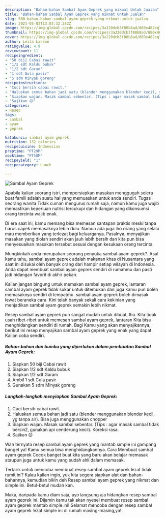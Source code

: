 ```yaml
---
description: "Bahan-bahan Sambal Ayam Geprek yang nikmat Untuk Jualan"
title: "Bahan-bahan Sambal Ayam Geprek yang nikmat Untuk Jualan"
slug: 560-bahan-bahan-sambal-ayam-geprek-yang-nikmat-untuk-jualan
date: 2021-05-02T13:03:32.282Z
image: https://img-global.cpcdn.com/recipes/3a220dcb3f80b8ad/680x482cq70/sambal-ayam-geprek-foto-resep-utama.jpg
thumbnail: https://img-global.cpcdn.com/recipes/3a220dcb3f80b8ad/680x482cq70/sambal-ayam-geprek-foto-resep-utama.jpg
cover: https://img-global.cpcdn.com/recipes/3a220dcb3f80b8ad/680x482cq70/sambal-ayam-geprek-foto-resep-utama.jpg
author: Leila Larson
ratingvalue: 4.9
reviewcount: 11
recipeingredient:
- "50 biji Cabai rawit"
- "1/2 sdt Kaldu bubuk"
- "1/2 sdt Garam"
- "1 sdt Gula pasir"
- "5 sdm Minyak goreng"
recipeinstructions:
- "Cuci bersih cabai rawit."
- "Haluskan semua bahan jadi satu (blender menggunakan blender kecil, yg tanpa air). Bisa juga menggunakan chopper"
- "Siapkan wajan. Masak sambal sebentar. (Tips : agar masak sambal tidak bersin2, gunakan api cenderung kecil). Koreksi rasa."
- "Sajikan 😊"
categories:
- Resep
tags:
- sambal
- ayam
- geprek

katakunci: sambal ayam geprek 
nutrition: 132 calories
recipecuisine: Indonesian
preptime: "PT29M"
cooktime: "PT58M"
recipeyield: "1"
recipecategory: Lunch

---
```



![Sambal Ayam Geprek](https://img-global.cpcdn.com/recipes/3a220dcb3f80b8ad/680x482cq70/sambal-ayam-geprek-foto-resep-utama.jpg)

Apabila kalian seorang istri, mempersiapkan masakan menggugah selera buat famili adalah suatu hal yang memuaskan untuk anda sendiri. Tugas seorang  wanita Tidak cuman mengurus rumah saja, namun kamu juga wajib memastikan keperluan nutrisi tercukupi dan hidangan yang dikonsumsi orang tercinta wajib enak.

Di era  saat ini, kamu memang bisa memesan santapan praktis meski tanpa harus capek memasaknya lebih dulu. Namun ada juga lho orang yang selalu mau memberikan yang terlezat bagi keluarganya. Pasalnya, menyajikan masakan yang diolah sendiri akan jauh lebih bersih dan kita pun bisa menyesuaikan masakan tersebut sesuai dengan kesukaan orang tercinta. 



Mungkinkah anda merupakan seorang penyuka sambal ayam geprek?. Asal kamu tahu, sambal ayam geprek adalah makanan khas di Nusantara yang saat ini disukai oleh banyak orang dari hampir setiap wilayah di Indonesia. Anda dapat membuat sambal ayam geprek sendiri di rumahmu dan pasti jadi hidangan favorit di akhir pekan.

Kalian jangan bingung untuk memakan sambal ayam geprek, lantaran sambal ayam geprek tidak sukar untuk ditemukan dan juga kamu pun boleh memasaknya sendiri di tempatmu. sambal ayam geprek boleh dimasak lewat beraneka cara. Kini telah banyak sekali cara kekinian yang menjadikan sambal ayam geprek semakin lebih nikmat.

Resep sambal ayam geprek pun sangat mudah untuk dibuat, lho. Kita tidak usah ribet-ribet untuk memesan sambal ayam geprek, lantaran Kita bisa menghidangkan sendiri di rumah. Bagi Kamu yang akan menyajikannya, berikut ini resep menyajikan sambal ayam geprek yang enak yang dapat Kalian coba sendiri.

<!--inarticleads1-->

##### Bahan-bahan dan bumbu yang diperlukan dalam pembuatan Sambal Ayam Geprek:

1. Siapkan 50 biji Cabai rawit
1. Siapkan 1/2 sdt Kaldu bubuk
1. Siapkan 1/2 sdt Garam
1. Ambil 1 sdt Gula pasir
1. Gunakan 5 sdm Minyak goreng




<!--inarticleads2-->

##### Langkah-langkah menyiapkan Sambal Ayam Geprek:

1. Cuci bersih cabai rawit.
1. Haluskan semua bahan jadi satu (blender menggunakan blender kecil, yg tanpa air). Bisa juga menggunakan chopper
1. Siapkan wajan. Masak sambal sebentar. (Tips : agar masak sambal tidak bersin2, gunakan api cenderung kecil). Koreksi rasa.
1. Sajikan 😊




Wah ternyata resep sambal ayam geprek yang mantab simple ini gampang banget ya! Kamu semua bisa menghidangkannya. Cara Membuat sambal ayam geprek Cocok banget buat kita yang baru akan belajar memasak ataupun juga untuk kamu yang sudah ahli dalam memasak.

Tertarik untuk mencoba membuat resep sambal ayam geprek lezat tidak rumit ini? Kalau kalian ingin, yuk kita segera siapkan alat dan bahan-bahannya, kemudian bikin deh Resep sambal ayam geprek yang nikmat dan simple ini. Betul-betul mudah kan. 

Maka, daripada kamu diam saja, ayo langsung aja hidangkan resep sambal ayam geprek ini. Dijamin kamu tak akan nyesel membuat resep sambal ayam geprek mantab simple ini! Selamat mencoba dengan resep sambal ayam geprek lezat simple ini di rumah masing-masing,ya!.

